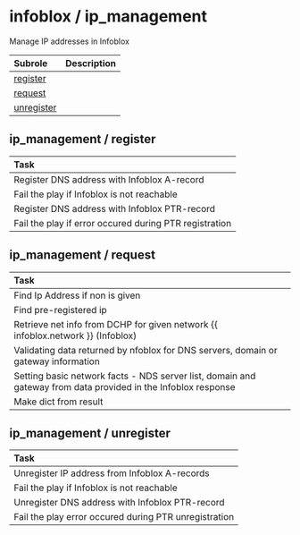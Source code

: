 # infoblox / ip_management 
Manage IP addresses in Infoblox

| Subrole | Description |
| :------ | :---------- |
| [register](#ip_management--register) |  |
| [request](#ip_management--request) |  |
| [unregister](#ip_management--unregister) |  |




## ip_management / register


| Task |
| :--- |
| Register DNS address with Infoblox A-record |
| Fail the play if Infoblox is not reachable |
| Register DNS address with Infoblox PTR-record |
| Fail the play if error occured during PTR registration |



## ip_management / request


| Task |
| :--- |
| Find Ip Address if non is given |
| Find pre-registered ip |
| Retrieve net info from DCHP for given network {{ infoblox.network }} (Infoblox) |
| Validating data returned by nfoblox for DNS servers, domain or gateway information |
| Setting basic network facts - NDS server list, domain and gateway from data provided in the Infoblox response |
| Make dict from result |



## ip_management / unregister


| Task |
| :--- |
| Unregister IP address from Infoblox A-records |
| Fail the play if Infoblox is not reachable |
| Unregister DNS address with Infoblox PTR-record |
| Fail the play error occured during PTR unregistration |




